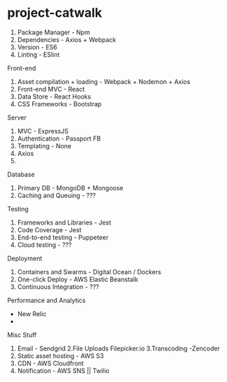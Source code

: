 # project-catwalk

1. Package Manager - Npm
2. Dependencies - Axios + Webpack
3. Version - ES6
4. Linting - ESlint

Front-end
1. Asset compilation + loading - Webpack + Nodemon + Axios
2. Front-end MVC - React
3. Data Store - React Hooks
4. CSS Frameworks - Bootstrap

Server
1. MVC - ExpressJS
2. Authentication - Passport FB
3. Templating - None
4. Axios
5. 

Database
1. Primary DB - MongoDB + Mongoose
2. Caching and Queuing - ???

Testing
1. Frameworks and Libraries - Jest
2. Code Coverage - Jest
3. End-to-end testing - Puppeteer
4. Cloud testing - ???

Deployment 
1. Containers and Swarms - Digital Ocean / Dockers
2. One-click Deploy - AWS Elastic Beanstalk
3. Continuous Integration - ???

Performance and Analytics 
- New Relic
- 

Misc Stuff
1. Email - Sendgrid
2.File Uploads
Filepicker.io
3.Transcoding -Zencoder
4. Static asset hosting - AWS S3
5. CDN - AWS Cloudfront
6. Notification - AWS SNS || Twilio



